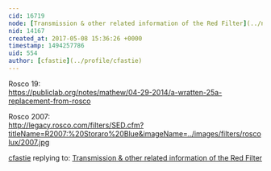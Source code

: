 ```yaml
---
cid: 16719
node: [Transmission & other related information of the Red Filter](../notes/suman/05-07-2017/transmission-other-related-information-of-the-red-filter)
nid: 14167
created_at: 2017-05-08 15:36:26 +0000
timestamp: 1494257786
uid: 554
author: [cfastie](../profile/cfastie)
---
```


Rosco 19:  
https://publiclab.org/notes/mathew/04-29-2014/a-wratten-25a-replacement-from-rosco

Rosco 2007:  
http://legacy.rosco.com/filters/SED.cfm?titleName=R2007:%20Storaro%20Blue&imageName=../images/filters/roscolux/2007.jpg

[cfastie](../profile/cfastie) replying to: [Transmission & other related information of the Red Filter](../notes/suman/05-07-2017/transmission-other-related-information-of-the-red-filter)

